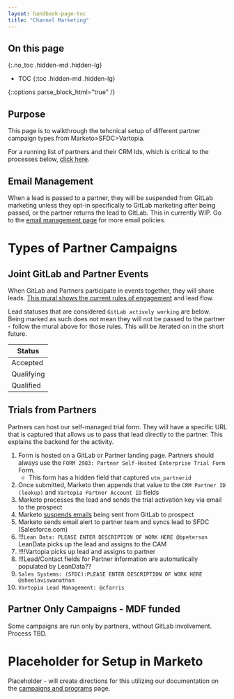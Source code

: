 ```yaml
---
layout: handbook-page-toc
title: "Channel Marketing"
---
```


<link rel="stylesheet" type="text/css" href="/stylesheets/biztech.css" />

## On this page
{:.no_toc .hidden-md .hidden-lg}

- TOC
{:toc .hidden-md .hidden-lg}

{::options parse_block_html="true" /}

## Purpose
This page is to walkthrough the tehcnical setup of different partner campaign types from Marketo>SFDC>Vartopia.

For a running list of partners and their CRM Ids, which is critical to the processes below, [click here](https://docs.google.com/spreadsheets/d/1VGWbbxyjclAopwO_e3JnYZtXysPQ1-UIUt8uBZRXLyE/edit?usp=sharing).

## Email Management
When a lead is passed to a partner, they will be suspended from GitLab marketing unless they opt-in specifically to GitLab marketing after being passed, or the partner returns the lead to GitLab. This in currently WIP. Go to the [email management page](/handbook/marketing/marketing-operations/email-management/#overview) for more email policies. 

# Types of Partner Campaigns

## Joint GitLab and Partner Events
When GitLab and Partners participate in events together, they will share leads. [This mural shows the current rules of engagement](https://app.mural.co/embed/b89f9208-e9f6-4df1-9c92-a886a5af0642) and lead flow.

Lead statuses that are considered `GitLab actively working` are below. Being marked as such does not mean they will not be passed to the partner - follow the mural above for those rules. This will be iterated on in the short future.

|Status|
|-----|
|Accepted|
|Qualifying|
|Qualified|


## Trials from Partners
Partners can host our self-managed trial form. They will have a specific URL that is captured that allows us to pass that lead directly to the partner. This explains the backend for the activity.

1. Form is hosted on a GitLab or Partner landing page. Partners should always use the `FORM 2983: Partner Self-Hosted Enterprise Trial Form` Form. 
   - This form has a hidden field that captured `utm_partnerid`
1. Once submitted, Marketo then appends that value to the `CRM Partner ID (lookup)` and `Vartopia Partner Account ID` fields
1. Marketo processes the lead and sends the trial activation key via email to the prospect
1. Marketo [suspends emails](/handbook/marketing/channel-marketing/partner-campaigns/#email-management) being sent from GitLab to prospect
1. Marketo sends email alert to partner team and syncs lead to SFDC (Salesforce.com)
1. !!!`Lean Data: PLEASE ENTER DESCRIPTION OF WORK HERE @bpeterson` LeanData picks up the lead and assigns to the CAM
1. !!!!Vartopia picks up lead and assigns to partner
1. !!!Lead/Contact fields for Partner information are automatically populated by LeanData??
1. `Sales Systems: (SFDC):PLEASE ENTER DESCRIPTION OF WORK HERE @sheelaviswanathan`
1. `Vartopia Lead Management: @cfarris`


## Partner Only Campaigns - MDF funded
Some campaigns are run only by partners, without GitLab involvement. Process TBD.


# Placeholder for Setup in Marketo
Placeholder - will create directions for this utilizing our documentation on the [campaigns and programs](https://about.gitlab.com/handbook/marketing/marketing-operations/campaigns-and-programs/#marketo-program-and-salesforce-campaign-set-up) page.



